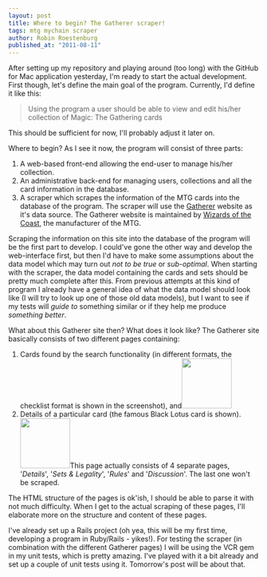 ```yaml
---
layout: post
title: Where to begin? The Gatherer scraper!
tags: mtg mychain scraper
author: Robin Roestenburg
published_at: "2011-08-11"
---
```

<div>After setting up my repository and playing around (too long) with the GitHub  for Mac application yesterday, I'm ready to start the actual  development. First though, let's define the main goal of the  program. Currently, I'd define it like this: <em>&nbsp;</em></div>
<div>
<blockquote>Using the program a user  should be able to view and edit his/her collection of Magic: The  Gathering cards</blockquote>
</div>
<div>This should be sufficient for now, I'll probably adjust  it later on.</div>
<p>Where to begin? As I see it now, the program will consist of three parts:</p>
<div><ol>
<li>A web-based front-end allowing the end-user to manage his/her collection.</li>
<li>An administrative back-end for managing users, collections and all the card information in the database.</li>
<li>A scraper which scrapes the information of the MTG cards into the  database of the program. The scraper will use the <a title="Gatherer" href="http://gatherer.wizards.com" target="_blank">Gatherer</a> website as  it's data source. The Gatherer website is maintained by <a title="Wizards of the Coast" href="http://www.wizards.com" target="_blank">Wizards of the  Coast</a>, the manufacturer of the MTG.&nbsp; </li>
</ol></div>
<div>Scraping the information on this site into the  database of the program will be the first part to develop. I could've gone the other way and develop the web-interface  first, but then I'd have to make some assumptions about the data model  which may turn out <em>not to be true</em> or <em>sub-optimal</em>. When starting with the scraper, the data  model containing the cards and sets should be pretty much complete after  this. From previous attempts  at this kind of program I already have a general idea of what the data  model should look like (I will try to look up one of those old data models), but I want to see if my tests will <em>guide to</em> something similar or if they help me produce <em>something better</em>.</div>
<p>What about this Gatherer site then? What does it look like? The Gatherer site basically consists of two different pages containing:</p>
<div><ol>
<li>Cards found by the search functionality (in different formats, the checklist format is shown in the screenshot), and<img class="posterous_plugin_object posterous_plugin_object_image" src="http://getfile8.posterous.com/getfile/files.posterous.com/temp-2011-08-11/FurvHFlDeesavGdgypziDtDHshtceHeptGqgshotrowfDgtAypitpcihodsj/Screen_Shot_2011-08-11_at_10.37.00_PM.png.thumb100.png?content_part=ajmcstblCFwDdIqpmqzy" alt="" width="100" height="100" /></li>
<li>Details of a particular card (the famous Black Lotus card is shown). <img class="posterous_plugin_object posterous_plugin_object_image" src="http://getfile1.posterous.com/getfile/files.posterous.com/temp-2011-08-11/GndskogctvdkwJgmfmAEddslhBDADlElDzrbwtjBFaihlCvzjxBvdncfwDig/Screen_Shot_2011-08-11_at_10.36.26_PM.png.thumb100.png?content_part=iuHwGnBvjdeEfAluEAue" alt="" width="100" height="100" />This page actually consists of 4 separate pages, '<em>Details</em>', '<em>Sets &amp; Legality</em>', '<em>Rules</em>' and '<em>Discussion</em>'. The last one won't be scraped.</li>
</ol></div>
<div>The HTML structure of the pages is ok'ish, I should be able to parse it with not much difficulty. When I get to the actual scraping of these pages, I'll elaborate more on the structure and content of these pages.</div>
<p>I've already set up a Rails project (oh yea, this will be my first time, developing a program in Ruby/Rails - yikes!). For testing the scraper (in combination with the different Gatherer pages) I will be using the VCR gem in my unit tests, which is pretty amazing. I've played with it a bit already and set up a couple of unit tests using it. Tomorrow's post will be about that.</p>
